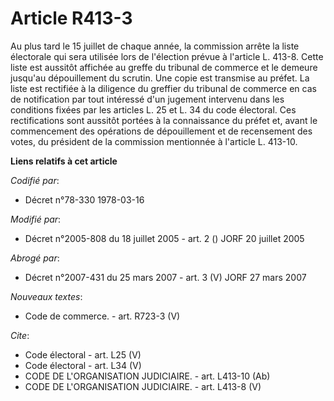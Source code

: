 # Article R413-3

Au plus tard le 15 juillet de chaque année, la commission arrête la liste électorale qui sera utilisée lors de l'élection
prévue à l'article L. 413-8. Cette liste est aussitôt affichée au greffe du tribunal de commerce et le demeure jusqu'au
dépouillement du scrutin. Une copie est transmise au préfet. La liste est rectifiée à la diligence du greffier du tribunal de
commerce en cas de notification par tout intéressé d'un jugement intervenu dans les conditions fixées par les articles L. 25
et L. 34 du code électoral. Ces rectifications sont aussitôt portées à la connaissance du préfet et, avant le commencement
des opérations de dépouillement et de recensement des votes, du président de la commission mentionnée à l'article L. 413-10.

**Liens relatifs à cet article**

_Codifié par_:

  - Décret n°78-330 1978-03-16

_Modifié par_:

  - Décret n°2005-808 du 18 juillet 2005 - art. 2 () JORF 20 juillet 2005

_Abrogé par_:

  - Décret n°2007-431 du 25 mars 2007 - art. 3 (V) JORF 27 mars 2007

_Nouveaux textes_:

  - Code de commerce. - art. R723-3 (V)

_Cite_:

  - Code électoral - art. L25 (V)
  - Code électoral - art. L34 (V)
  - CODE DE L'ORGANISATION JUDICIAIRE. - art. L413-10 (Ab)
  - CODE DE L'ORGANISATION JUDICIAIRE. - art. L413-8 (V)
